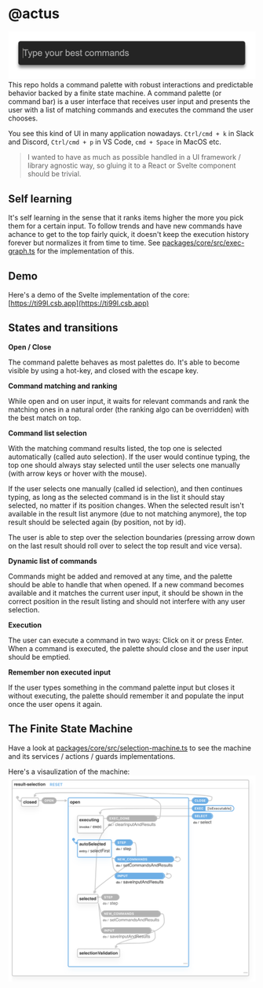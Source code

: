 # @actus

![bar](packages/svelte/images/bar.png)
This repo holds a command palette with robust interactions and predictable behavior backed by a finite state machine.
A command palette (or command bar) is a user interface that receives user input and presents the user with a list of matching commands and executes the command the user chooses.

You see this kind of UI in many application nowadays. `Ctrl/cmd + k` in Slack and Discord, `Ctrl/cmd + p` in VS Code, `cmd + Space` in MacOS etc.

> I wanted to have as much as possible handled in a UI framework / library agnostic way, so gluing it to a React or Svelte component should be trivial.

## Self learning

It's self learning in the sense that it ranks items higher the more you pick them for a certain input. To follow trends and have new commands
have achance to get to the top fairly quick, it doesn't keep the execution history forever but normalizes it from time to time. See [packages/core/src/exec-graph.ts](packages/core/src/exec-graph.ts) for the implementation of this.

## Demo

Here's a demo of the Svelte implementation of the core: [https://ti99l.csb.app](https://ti99l.csb.app)

## States and transitions

**Open / Close**

The command palette behaves as most palettes do. It's able to become visible by using a hot-key, and closed with the escape key.

**Command matching and ranking**

While open and on user input, it waits for relevant commands and rank the matching ones in a natural order (the ranking algo can be overridden) with the best match on top.

**Command list selection**

With the matching command results listed, the top one is selected automatically (called auto selection). If the user would continue typing, the top one should always stay selected until the user selects one manually (with arrow keys or hover with the mouse).

If the user selects one manually (called id selection), and then continues typing, as long as the selected command is in the list it should stay selected, no matter if its position changes. When the selected result isn't available in the result list anymore (due to not matching anymore), the top result should be selected again (by position, not by id).

The user is able to step over the selection boundaries (pressing arrow down on the last result should roll over to select the top result and vice versa).

**Dynamic list of commands**

Commands might be added and removed at any time, and the palette should be able to handle that when opened. If a new command becomes available and it matches the current user input, it should be shown in the correct position in the result listing and should not interfere with any user selection.

**Execution**

The user can execute a command in two ways: Click on it or press Enter.
When a command is executed, the palette should close and the user input should be emptied.

**Remember non executed input**

If the user types something in the command palette input but closes it without executing, the palette should remember it and populate the input once the user opens it again.

## The Finite State Machine

Have a look at [packages/core/src/selection-machine.ts](packages/core/src/selection-machine.ts) to see the machine and its services / actions / guards implementations.

Here's a visaulization of the machine:
![vis](packages/core/images/vis.png)

